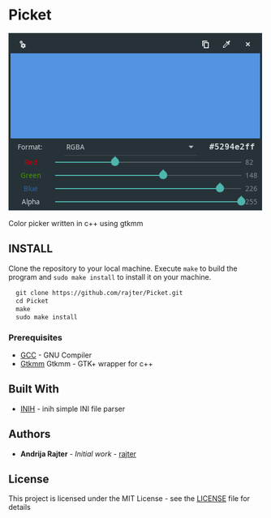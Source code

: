 # Picket

![MainWindow](/resources/MainWindow.png)

Color picker written in c++ using gtkmm

## INSTALL

Clone the repository to your local machine.
Execute `make` to build the program and `sudo make install` to install it on your machine.

```shell
  git clone https://github.com/rajter/Picket.git
  cd Picket
  make
  sudo make install
```
### Prerequisites

* [GCC](https://gcc.gnu.org/) - GNU Compiler
* [Gtkmm](https://www.gtkmm.org/en/) Gtkmm - GTK+ wrapper for c++

## Built With

* [INIH](https://github.com/benhoyt/inih) - inih simple INI file parser

## Authors

* **Andrija Rajter** - *Initial work* - [rajter](https://github.com/rajter)

## License

This project is licensed under the MIT License - see the [LICENSE](LICENSE) file for details
